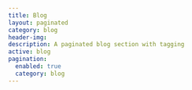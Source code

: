 ```yaml
---
title: Blog
layout: paginated
category: blog
header-img: 
description: A paginated blog section with tagging
active: blog
pagination:
  enabled: true
  category: blog
---
```


